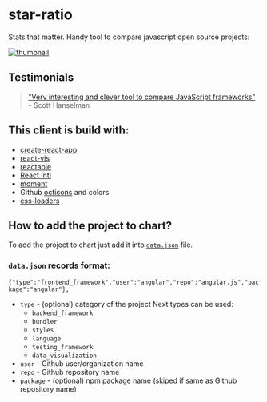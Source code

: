 # star-ratio
Stats that matter.
Handy tool to compare javascript open source projects:

[![thumbnail](./docs/thumbnail.png?raw=true)](http://starratio.js.org)

## Testimonials
> ["Very interesting and clever tool to compare JavaScript frameworks"](https://twitter.com/shanselman/status/775956034229678080) - Scott Hanselman

## This client is build with:
- [create-react-app](https://github.com/facebookincubator/create-react-app)
- [react-vis](https://github.com/uber/react-vis)
- [reactable](https://github.com/glittershark/reactable)
- [React Intl](https://github.com/yahoo/react-intl)
- [moment](https://github.com/moment/moment)
- Github [octicons](https://octicons.github.com/) and colors
- [css-loaders](https://github.com/lukehaas/css-loaders)

## How to add the project to chart?
To add the project to chart just add it into [`data.json`](https://github.com/StarRatio/star-ratio/blob/master/docs/data.json) file.

### `data.json` records format:
`{"type":"frontend_framework","user":"angular","repo":"angular.js","package":"angular"},`

- `type` - (optional) category of the project
  Next types can be used:
    - `backend_framework`
    - `bundler`
    - `styles`
    - `language`
    - `testing_framework`
    - `data_visualization`
- `user` - Github user/organization name
- `repo` - Github repository name
- `package` - (optional) npm package name (skiped if same as Github repository name)
